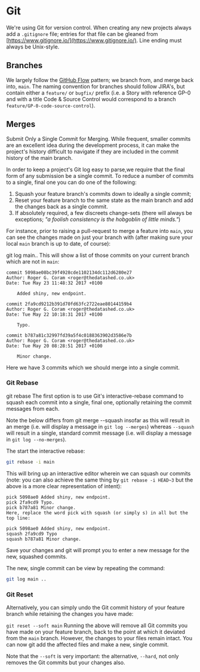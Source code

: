 # Git

We're using Git for version control. When creating any new projects always add a
`.gitignore` file; entries for that file can be gleaned from
[https://www.gitignore.io/](https://www.gitignore.io/). Line ending must always
be Unix-style.

## Branches

We largely follow the
[GitHub Flow](https://guides.github.com/introduction/flow/) pattern; we branch
from, and merge back into, `main`. The naming convention for branches should
follow JIRA's, but contain either a `feature/` or `bugfix/` prefix (i.e. a Story
with reference GP-0 and with a title Code & Source Control would correspond to a
branch `feature/GP-0-code-source-control`).

## Merges

Submit Only a Single Commit for Merging. While frequent, smaller commits are an
excellent idea during the development process, it can make the project's history
difficult to navigate if they are included in the commit history of the main
branch.

In order to keep a project's Git log easy to parse,we require that the final
form of any submission be a single commit. To reduce a number of commits to a
single, final one you can do one of the following:

1. Squash your feature branch's commits down to ideally a single commit;
2. Reset your feature branch to the same state as the main branch and add the
   changes back as a single commit.
3. If absolutely required, a few discreets change-sets (there will always be
   exceptions; _"a foolish consistency is the hobgoblin of little minds."_)

For instance, prior to raising a pull-request to merge a feature into `main`,
you can see the changes made on just your branch with (after making sure your
local `main` branch is up to date, of course):

git log main.. This will show a list of those commits on your current branch
which are not in `main`:

```git
commit 5098ae08bc39f4928cde1102134dc112d6280e27
Author: Roger G. Coram <roger@thedatashed.co.uk>
Date: Tue May 23 11:48:32 2017 +0100

    Added shiny, new endpoint.

commit 2fa9cd9212b391d70fd63fc2722eae80144159b4
Author: Roger G. Coram <roger@thedatashed.co.uk>
Date: Tue May 22 10:18:31 2017 +0100

    Typo.

commit b787a81c32997fd39a5f4c0188363902d3586e7b
Author: Roger G. Coram <roger@thedatashed.co.uk>
Date: Tue May 20 08:28:51 2017 +0100

    Minor change.

```

Here we have 3 commits which we should merge into a single commit.

### Git Rebase

git rebase The first option is to use Git's interactive-rebase command to squash
each commit into a single, final one, optionally retaining the commit messages
from each.

Note the below differs from git merge --squash insofar as this will result in an
merge (i.e. will display a message in `git log --merges`) whereas `--squash`
will result in a single, standard commit message (i.e. will display a message in
`git log --no-merges`).

The start the interactive rebase:

```bash
git rebase -i main
```

This will bring up an interactive editor wherein we can squash our commits
(note: you can also achieve the same thing by `git rebase -i HEAD~3` but the
above is a more clear representation of intent):

```git
pick 5098ae0 Added shiny, new endpoint.
pick 2fa9cd9 Typo.
pick b787a81 Minor change.
Here, replace the word pick with squash (or simply s) in all but the top line:

pick 5098ae0 Added shiny, new endpoint.
squash 2fa9cd9 Typo
squash b787a81 Minor change.
```

Save your changes and git will prompt you to enter a new message for the new,
squashed commits.

The new, single commit can be view by repeating the command:

```bash
git log main ..
```

### Git Reset

Alternatively, you can simply undo the Git commit history of your feature branch
while retaining the changes you have made:

`git reset --soft main` Running the above will remove all Git commits you have
made on your feature branch, back to the point at which it deviated from the
`main` branch. However, the changes to your files remain intact. You can now git
add the affected files and make a new, single commit.

Note that the `--soft` is very important: the alternative, `--hard`, not only
removes the Git commits but your changes also.
